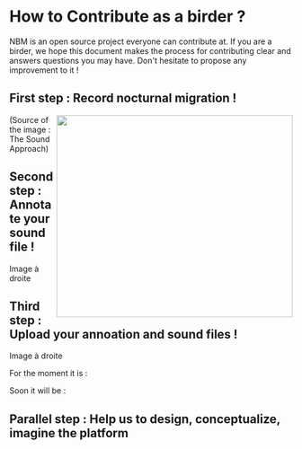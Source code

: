 # How to Contribute as a birder ? # 

NBM is an open source project everyone can contribute at. 
If you are a birder, we hope this document makes the process for contributing clear and answers questions you may have. 
Don't hesitate to propose any improvement to it ! 

## First step : Record nocturnal migration ! ##


<img align= "right" width="420" height="360" src="/uploads/ed9fdd4398a8f82d268dd4abd66831ea/Recording_setting.jpg">
(Source of the image : The Sound Approach)

## Second step : Annotate your sound file ! ## 

Image à droite 

## Third step : Upload your annoation and sound files ! ##

Image à droite 

For the moment it is : 

Soon it will be : 

## Parallel step : Help us to design, conceptualize, imagine the platform ## 





